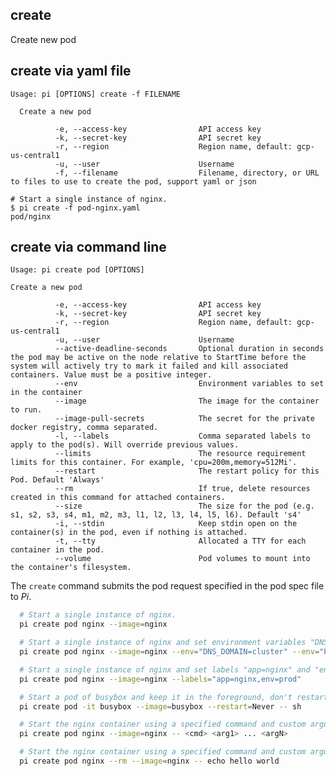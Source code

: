 create
------------------------------
Create new pod

## create via yaml file
    Usage: pi [OPTIONS] create -f FILENAME
  
      Create a new pod

              -e, --access-key                API access key
              -k, --secret-key                API secret key
              -r, --region                    Region name, default: gcp-us-central1
              -u, --user                      Username
              -f, --filename                  Filename, directory, or URL to files to use to create the pod, support yaml or json

```
# Start a single instance of nginx.
$ pi create -f pod-nginx.yaml
pod/nginx
```

## create via command line

    Usage: pi create pod [OPTIONS]

    Create a new pod

              -e, --access-key                API access key
              -k, --secret-key                API secret key
              -r, --region                    Region name, default: gcp-us-central1
              -u, --user                      Username
              --active-deadline-seconds       Optional duration in seconds the pod may be active on the node relative to StartTime before the system will actively try to mark it failed and kill associated containers. Value must be a positive integer.
              --env                           Environment variables to set in the container
              --image                         The image for the container to run.
              --image-pull-secrets            The secret for the private docker registry, comma separated.
              -l, --labels                    Comma separated labels to apply to the pod(s). Will override previous values.
              --limits                        The resource requirement limits for this container. For example, 'cpu=200m,memory=512Mi'.
              --restart                       The restart policy for this Pod. Default 'Always'
              --rm                            If true, delete resources created in this command for attached containers.
              --size                          The size for the pod (e.g. s1, s2, s3, s4, m1, m2, m3, l1, l2, l3, l4, l5, l6). Default 's4'
              -i, --stdin                     Keep stdin open on the container(s) in the pod, even if nothing is attached.
              -t, --tty                       Allocated a TTY for each container in the pod.
              --volume                        Pod volumes to mount into the container's filesystem.

The `create` command submits the pod request specified in the pod spec file to _Pi_.

```sh
  # Start a single instance of nginx.
  pi create pod nginx --image=nginx

  # Start a single instance of nginx and set environment variables "DNS_DOMAIN=cluster" and "POD_NAMESPACE=default" in the container.
  pi create pod nginx --image=nginx --env="DNS_DOMAIN=cluster" --env="POD_NAMESPACE=default"

  # Start a single instance of nginx and set labels "app=nginx" and "env=prod" in the container.
  pi create pod nginx --image=nginx --labels="app=nginx,env=prod"

  # Start a pod of busybox and keep it in the foreground, don't restart it if it exits.
  pi create pod -it busybox --image=busybox --restart=Never -- sh

  # Start the nginx container using a specified command and custom arguments.
  pi create pod nginx --image=nginx -- <cmd> <arg1> ... <argN>

  # Start the nginx container using a specified command and custom arguments.
  pi create pod nginx --rm --image=nginx -- echo hello world
```
